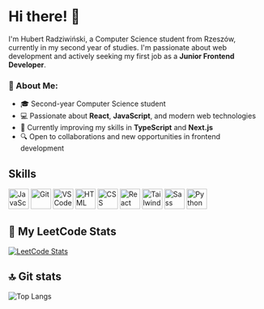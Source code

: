 # Hi there! 👋

I'm Hubert Radziwiński, a Computer Science student from Rzeszów, currently in my second year of studies. I'm passionate about web development and actively seeking my first job as a **Junior Frontend Developer**.

### 🚀 About Me:
- 🎓 Second-year Computer Science student
- 💻 Passionate about **React**, **JavaScript**, and modern web technologies
- 🌱 Currently improving my skills in **TypeScript** and **Next.js**
- 🔍 Open to collaborations and new opportunities in frontend development

## Skills

<p align="left">
  <img src="https://cdn.jsdelivr.net/gh/devicons/devicon/icons/javascript/javascript-original.svg" alt="JavaScript" width="40" height="40"/>
  <img src="https://cdn.jsdelivr.net/gh/devicons/devicon/icons/git/git-original.svg" alt="Git" width="40" height="40"/>
  <img src="https://cdn.jsdelivr.net/gh/devicons/devicon/icons/vscode/vscode-original.svg" alt="VS Code" width="40" height="40"/>
  <img src="https://cdn.jsdelivr.net/gh/devicons/devicon/icons/html5/html5-original.svg" alt="HTML" width="40" height="40"/>
  <img src="https://cdn.jsdelivr.net/gh/devicons/devicon/icons/css3/css3-original.svg" alt="CSS" width="40" height="40"/>
  <img src="https://cdn.jsdelivr.net/gh/devicons/devicon/icons/react/react-original.svg" alt="React" width="40" height="40"/>
  <img src="https://raw.githubusercontent.com/danielcranney/readme-generator/main/public/icons/skills/tailwindcss-colored.svg" alt="Tailwind CSS" width="40" height="40"/>
  <img src="https://cdn.jsdelivr.net/gh/devicons/devicon/icons/sass/sass-original.svg" alt="Sass" width="40" height="40"/>
  <img src="https://cdn.jsdelivr.net/gh/devicons/devicon/icons/python/python-original.svg" alt="Python" width="40" height="40"/>
</p>

## 🧠 My LeetCode Stats

[![LeetCode Stats](https://leetcard.jacoblin.cool/Hubertcior?theme=dark&font=Maven%20Pro&ext=contest)](https://leetcode.com/Hubertcior)

## 🔝 Git stats

![Top Langs](https://github-readme-stats.vercel.app/api/top-langs/?username=Hubertcior&layout=compact&theme=radical)

